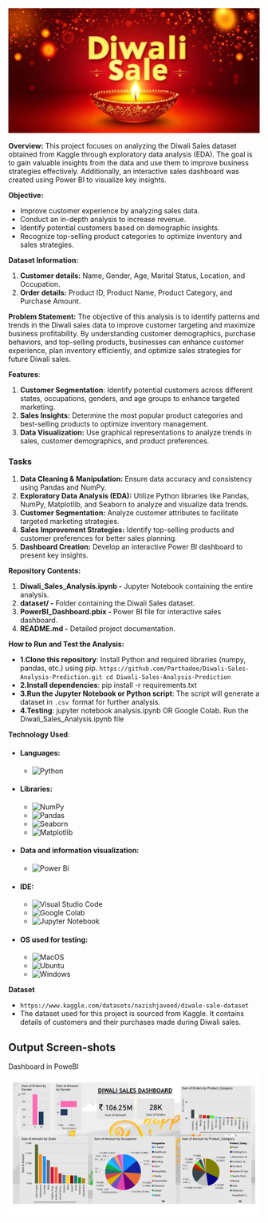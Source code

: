 <img src= "image/banner.jpeg" />

**Overview:** This project focuses on analyzing the Diwali Sales dataset obtained from Kaggle through exploratory data analysis (EDA). The goal is to gain valuable insights from the data and use them to improve business strategies effectively. Additionally, an interactive sales dashboard was created using Power BI to visualize key insights.

**Objective:** 
- Improve customer experience by analyzing sales data.
- Conduct an in-depth analysis to increase revenue.
- Identify potential customers based on demographic insights.
- Recognize top-selling product categories to optimize inventory and sales strategies.

**Dataset Information:** 

1. **Customer details:** Name, Gender, Age, Marital Status, Location, and Occupation.
2. **Order details:** Product ID, Product Name, Product Category, and Purchase Amount.

**Problem Statement:** The objective of this analysis is to identify patterns and trends in the Diwali sales data to improve customer targeting and maximize business profitability. By understanding customer demographics, purchase behaviors, and top-selling products, businesses can enhance customer experience, plan inventory efficiently, and optimize sales strategies for future Diwali sales.

**Features**:

1. **Customer Segmentation**: Identify potential customers across different states, occupations, genders, and age groups to enhance targeted marketing.
2. **Sales Insights:** Determine the most popular product categories and best-selling products to optimize inventory management.
3. **Data Visualization:** Use graphical representations to analyze trends in sales, customer demographics, and product preferences.
   
### Tasks
1. **Data Cleaning & Manipulation:** Ensure data accuracy and consistency using Pandas and NumPy.
2. **Exploratory Data Analysis (EDA):** Utilize Python libraries like Pandas, NumPy, Matplotlib, and Seaborn to analyze and visualize data trends.
3. **Customer Segmentation:** Analyze customer attributes to facilitate targeted marketing strategies.
4. **Sales Improvement Strategies:** Identify top-selling products and customer preferences for better sales planning.
5. **Dashboard Creation:** Develop an interactive Power BI dashboard to present key insights.

**Repository Contents:**

1. **Diwali_Sales_Analysis.ipynb -** Jupyter Notebook containing the entire analysis.
2. **dataset/ -** Folder containing the Diwali Sales dataset.
3. **PowerBI_Dashboard.pbix -** Power BI file for interactive sales dashboard.
4. **README.md -** Detailed project documentation.
 
**How to Run and Test the Analysis:**
- **1.Clone this repository**: Install Python and required libraries (numpy, pandas, etc.) using pip.
                   ```https://github.com/Parthadee/Diwali-Sales-Analysis-Prediction.git
                       cd Diwali-Sales-Analysis-Prediction```
 - **2.Install dependencies**: pip install -r requirements.txt
 - **3.Run the Jupyter Notebook or Python script**: The script will generate a dataset in ```.csv ```format for further analysis.
 - **4.Testing**: jupyter notebook analysis.ipynb OR Google Colab. Run the Diwali_Sales_Analysis.ipynb file
   
**Technology Used**:
- #### Languages:
  - ![Python](https://img.shields.io/badge/python-3670A0?style=for-the-badge&logo=python&logoColor=ffdd54)
- #### Libraries:
  - ![NumPy](https://img.shields.io/badge/numpy-%23013243.svg?style=for-the-badge&logo=numpy&logoColor=white)
  - ![Pandas](https://img.shields.io/badge/pandas-%23150458.svg?style=for-the-badge&logo=pandas&logoColor=white)
  - ![Seaborn](https://img.shields.io/badge/Seaborn-%23F7931E.svg?style=for-the-badge&logo=Seaborn&logoColor=white)
  - ![Matplotlib](https://img.shields.io/badge/Matplotlib-%23ffffff.svg?style=for-the-badge&logo=Matplotlib&logoColor=black)
- #### Data and information visualization:
  - ![Power Bi](https://img.shields.io/badge/power_bi-F2C811?style=for-the-badge&logo=powerbi&logoColor=black)
- #### IDE:
  - ![Visual Studio Code](https://img.shields.io/badge/Visual%20Studio%20Code-0078d7.svg?style=for-the-badge&logo=visual-studio-code&logoColor=white)
  - ![Google Colab](https://img.shields.io/badge/Google%20Colab-%23F9A825.svg?style=for-the-badge&logo=googlecolab&logoColor=white)
  - ![Jupyter Notebook](https://img.shields.io/badge/jupyter-%23FA0F00.svg?style=for-the-badge&logo=jupyter&logoColor=white)
- #### OS used for testing:
  - ![MacOS](https://img.shields.io/badge/mac%20os-000000?style=for-the-badge&logo=apple&logoColor=white)
  - ![Ubuntu](https://img.shields.io/badge/Ubuntu-E95420?style=for-the-badge&logo=ubuntu&logoColor=white)
  - ![Windows](https://img.shields.io/badge/Windows-0078D6?style=for-the-badge&logo=windows&logoColor=white)

**Dataset**
-  ``` https://www.kaggle.com/datasets/nazishjaveed/diwale-sale-dataset ```
-  The dataset used for this project is sourced from Kaggle. It contains details of customers and their purchases made during Diwali sales.
## Output Screen-shots
Dashboard in PoweBI
<img src="image/img.jpg" />
